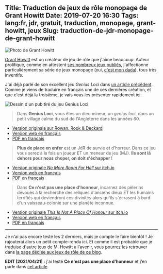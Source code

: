 Title: Traduction de jeux de rôle monopage de Grant Howitt
Date: 2019-07-20 16:30
Tags: lang:fr, jdr, gratuit, traduction, monopage, grant-howitt, jeux
Slug: traduction-de-jdr-monopage-de-grant-howitt
---

![Photo de Grant Howitt](images/2019/07/grant_howitt-450x430.jpg)

[Grant Howitt](http://lookrobot.co.uk/games/) est un créateur de jeu de rôle que j'aime beaucoup.
Auteur prolifique, comme en attestent [ses nombreux jeux publiés](https://rowanrookanddecard.com/designer/grant-howitt/),
j'affectionne particulièrement sa série de jeux monopage (oui, [c'est mon dada](https://chezsoi.org/lucas/blog/tag/monopage.html)),
tous très inventifs.

J'ai déjà parlé de son excellent jeu _Genius Loci_ dans [un article précédent](http://localhost:8888/genie-domestique.html).
Comme je viens de traduire en français une de ces dernières création,
et que c'est déjà la troisième, je vais vous les présenter rapidement ici.

![Dessin d'un pub tiré du jeu Genius Loci](images/2019/07/genius-loci-pub.png)

> Dans **Genius Loci**, vous êtes un dieu mineur, un _genius loci_, dans un petit village calme du sud de l'Angleterre dans les années 60.

- [Version originale sur Rowan, Rook & Deckard](https://rowanrookanddecard.com/game-system/genius-loci/)
- [Version web en français](https://lucas-c.github.io/jdr/genius-loci/)
- [PDF en français](images/jdr/genius-loci.pdf)

> **Plus de place en enfer** est un JdR de survie et d'horreur.
> Dans ce jeu vous serez à la fois un joueur ET un meneur de jeu (MJ).
> **Ils sont là dehors pour nous choper, on doit s'échapper !**

- [Version originale _No More Room For Hell_ sur itch.io](https://gshowitt.itch.io/no-more-room-in-hell)
- [Version web en français](https://lucas-c.github.io/jdr/plus-de-place-en-enfer/)
- [PDF en français](images/jdr/plus-de-place-en-enfer.pdf)

> Dans **Ce n'est pas une place d'honneur**, incarnez des pèlerins dévoués à la recherche des reliques d'anciens dieux
> ET les humains terrifiés qui deviendront ces divinités alors qu'ils s'écrasent à bord d'un vaisseau-colonie sur une planète inconnue.

- [Version originale _This Is Not A Place Of Honour_ sur itch.io](https://gshowitt.itch.io/this-is-not-a-place-of-honour)
- [Version web en français](https://lucas-c.github.io/jdr/ce-nest-pas-une-place-dhonneur/)
- [PDF en français](https://github.com/Lucas-C/jdr/releases/download/ce-nest-pas-une-place-dhonneur-v1.3/ce-nest-pas-une-place-dhonneur-v1.3.pdf)

---

Je n'ai pas encore testé les 2 derniers, mais je compte le faire bientôt !
Je rajouterai alors un petit compte-rendu ici.
Et comme il est probable que je traduise d'autre jeux de M. Howitt à l'avenir,
vous pourrez les retrouver dans [la page dédiée aux jeux de rôle de ce blog](pages/jeux-de-role.html).

**EDIT [2021/04/21]** : j'ai testé **Ce n'est pas une place d'honneur** et j'en parle dans [cet article](ce-nest-pas-une-place-dhonneur.html).

<style>
article img { max-height: 16rem; }
</style>